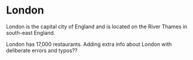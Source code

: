 # London

London is the capital city of England and is located on the River Thames in south-east England.

London has 17,000 restaurants.
Adding extra info about London with deliberate errors and typos??